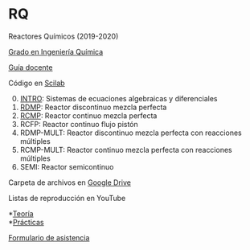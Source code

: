 # RQ

Reactores Químicos (2019-2020)

[Grado en Ingeniería Química](http://grados.ugr.es/iquimica)

[Guía docente](http://grados.ugr.es/iquimica/pages/infoacademica/gd1920/rq1920)

Código en [Scilab](http://www.scilab.org)

0. [INTRO](https://drive.google.com/open?id=1X4uq2BR0dFzw9sGRTgPoaG8yzzyRLplH): Sistemas de ecuaciones algebraicas y diferenciales 
1. [RDMP](https://drive.google.com/open?id=19V8YqVyjmr3UDkQ-GTvb53eGBcZ6e54R): Reactor discontinuo mezcla perfecta 
2. [RCMP](https://drive.google.com/open?id=1iIzDUbSJ9FFIyyAIP-Ls95ZiV9h_6djs): Reactor continuo mezcla perfecta
3. RCFP: Reactor continuo flujo pistón
4. RDMP-MULT: Reactor discontinuo mezcla perfecta con reacciones múltiples
5. RCMP-MULT: Reactor continuo mezcla perfecta con reacciones múltiples
6. SEMI: Reactor semicontinuo

Carpeta de archivos en [Google Drive](https://drive.google.com/drive/folders/1YU3lfvY7HRdlSeeqGyyuNjekO433TEav?usp=sharing)

Listas de reproducción en YouTube

  *[Teoría](https://www.youtube.com/playlist?list=PLFgfWWV_iIG7cQGKC15BPC8bihhOR0S7l)  
  *[Prácticas](https://www.youtube.com/playlist?list=PLh3F9fU7h8w16RIv1I1yo4jtgwcO8BjP4)  

[Formulario de asistencia](https://docs.google.com/forms/d/e/1FAIpQLSeGuVjwPysHE2IftUtXyUzrQk0d6xcuCEu2375SL2asZg_bVw/viewform)
